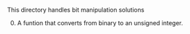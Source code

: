 This directory handles bit manipulation solutions

0. A funtion that converts from binary to an unsigned integer.